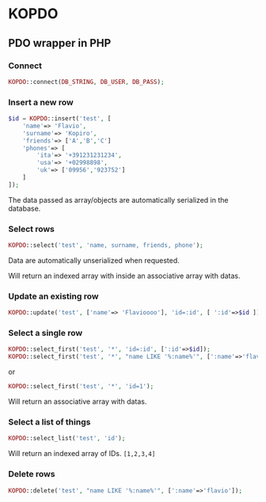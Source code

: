 # KOPDO

## PDO wrapper in PHP

### Connect

```php
KOPDO::connect(DB_STRING, DB_USER, DB_PASS);
```

### Insert a new row

```php
$id = KOPDO::insert('test', [
	'name'=> 'Flavio',
	'surname'=> 'Kopiro',
	'friends'=> ['A','B','C']
	'phones'=> [
		'ita'=> '+391231231234',
		'usa'=> '+02998898',
		'uk'=> ['09956','923752']
	]
]);
```

The data passed as array/objects are automatically serialized in the database.

### Select rows

```php
KOPDO::select('test', 'name, surname, friends, phone');
```

Data are automatically unserialized when requested.

Will return an indexed array with inside an associative array with datas.


### Update an existing row

```php
KOPDO::update('test', ['name'=> 'Flavioooo'], 'id=:id', [ ':id'=>$id ]);
```

### Select a single row

```php
KOPDO::select_first('test', '*', 'id=:id', [':id'=>$id]);
KOPDO::select_first('test', '*', "name LIKE '%:name%'", [':name'=>'flavio']);
```

or 

```php
KOPDO::select_first('test', '*', 'id=1');
```

Will return an associative array with datas.

### Select a list of things

```php
KOPDO::select_list('test', 'id');
```

Will return an indexed array of IDs. `[1,2,3,4]`

### Delete rows

```php
KOPDO::delete('test', "name LIKE '%:name%'", [':name'=>'flavio']);
```


